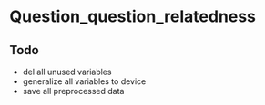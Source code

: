 # Question_question_relatedness

## Todo
* del all unused variables
* generalize all variables to device
* save all preprocessed data 
